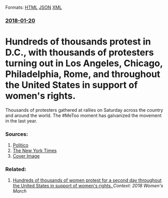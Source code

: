
Formats: [HTML](/news/2018/01/20/hundreds-of-thousands-protest-in-d-c-with-thousands-of-protesters-turning-out-in-los-angeles-chicago-philadelphia-rome-and-throughout.html)  [JSON](/news/2018/01/20/hundreds-of-thousands-protest-in-d-c-with-thousands-of-protesters-turning-out-in-los-angeles-chicago-philadelphia-rome-and-throughout.json)  [XML](/news/2018/01/20/hundreds-of-thousands-protest-in-d-c-with-thousands-of-protesters-turning-out-in-los-angeles-chicago-philadelphia-rome-and-throughout.xml)  

### [2018-01-20](/news/2018/01/20/index.md)

# Hundreds of thousands protest in D.C., with thousands of protesters turning out in Los Angeles, Chicago, Philadelphia, Rome, and throughout the United States in support of women's rights. 

Thousands of protesters gathered at rallies on Saturday across the country and around the world. The #MeToo moment has galvanized the movement in the last year.


### Sources:

1. [Politico](https://www.politico.com/story/2018/01/20/womens-march-anniversary-dc-352231)
2. [The New York Times](https://www.nytimes.com/2018/01/20/us/womens-march.html)
2. [Cover Image](https://static01.nyt.com/images/2018/01/21/us/21march-a1/merlin_132581655_d8ed42d9-fd38-4c6a-b00b-f7dbcf289a4e-facebookJumbo.jpg)

### Related:

1. [Hundreds of thousands of women protest for a second day throughout the United States in support of women's rights. ](/news/2018/01/21/hundreds-of-thousands-of-women-protest-for-a-second-day-throughout-the-united-states-in-support-of-women-s-rights.md) _Context: 2018 Women's March_

